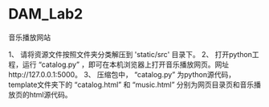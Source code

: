 # DAM_Lab2
音乐播放网站

1、 请将资源文件按照文件夹分类解压到 'static/src' 目录下。
2、 打开python工程，运行 “catalog.py” ，即可在本机浏览器上打开音乐播放网页。网址http://127.0.0.1:5000。
3、 压缩包中， “catalog.py” 为python源代码，template文件夹下的 “catalog.html” 和 “music.html” 分别为网页目录页和音乐播放页的html源代码。

